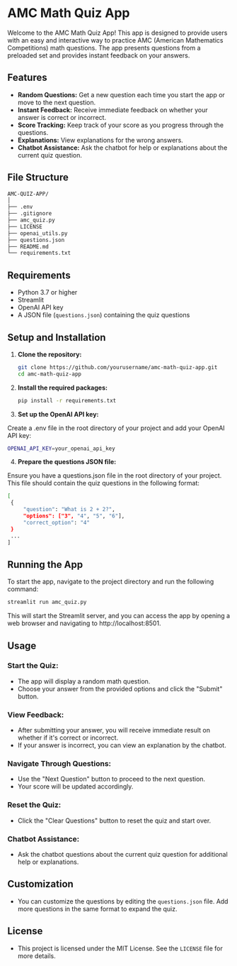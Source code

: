 # AMC Math Quiz App

Welcome to the AMC Math Quiz App! This app is designed to provide users with an easy and interactive way to practice AMC (American Mathematics Competitions) math questions. The app presents questions from a preloaded set and provides instant feedback on your answers.

## Features

- **Random Questions:** Get a new question each time you start the app or move to the next question.
- **Instant Feedback:** Receive immediate feedback on whether your answer is correct or incorrect.
- **Score Tracking:** Keep track of your score as you progress through the questions.
- **Explanations:** View explanations for the wrong answers.
- **Chatbot Assistance:** Ask the chatbot for help or explanations about the current quiz question.

## File Structure

   ```bash
AMC-QUIZ-APP/
│
├── .env
├── .gitignore
├── amc_quiz.py
├── LICENSE
├── openai_utils.py
├── questions.json
├── README.md
└── requirements.txt
```

## Requirements

- Python 3.7 or higher
- Streamlit
- OpenAI API key
- A JSON file (`questions.json`) containing the quiz questions

## Setup and Installation

1. **Clone the repository:**

   ```bash
   git clone https://github.com/yourusername/amc-math-quiz-app.git
   cd amc-math-quiz-app
   ```

2. **Install the required packages:**

   ```bash
   pip install -r requirements.txt
   ```

3. **Set up the OpenAI API key:**

Create a .env file in the root directory of your project and add your OpenAI API key:

   ```bash
   OPENAI_API_KEY=your_openai_api_key
   ```

4. **Prepare the questions JSON file:**

Ensure you have a questions.json file in the root directory of your project. This file should contain the quiz questions in the following format:

   ```bash
   [
    {
        "question": "What is 2 + 2?",
        "options": ["3", "4", "5", "6"],
        "correct_option": "4"
    }
    ...
   ]
   ```

## Running the App

To start the app, navigate to the project directory and run the following command:

   ```bash
   streamlit run amc_quiz.py
   ```

This will start the Streamlit server, and you can access the app by opening a web browser and navigating to http://localhost:8501.

## Usage

### Start the Quiz:
- The app will display a random math question.
- Choose your answer from the provided options and click the "Submit" button.

### View Feedback:
- After submitting your answer, you will receive immediate result on whether if it's correct or incorrect.
- If your answer is incorrect, you can view an explanation by the chatbot.

### Navigate Through Questions:
- Use the "Next Question" button to proceed to the next question.
- Your score will be updated accordingly.

### Reset the Quiz:
- Click the "Clear Questions" button to reset the quiz and start over.

### Chatbot Assistance:
- Ask the chatbot questions about the current quiz question for additional help or explanations.

## Customization
- You can customize the questions by editing the `questions.json` file. Add more questions in the same format to expand the quiz.

## License
- This project is licensed under the MIT License. See the `LICENSE` file for more details.
